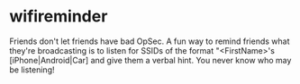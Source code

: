 # wifireminder
Friends don't let friends have bad OpSec.   A fun way to remind friends what they're broadcasting is to listen for SSIDs of the format "\<FirstName\>'s [iPhone|Android|Car] and give them a verbal hint.  You never know who may be listening!
